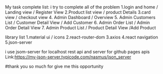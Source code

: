 My task complete list: i try to complete all of the problem
    1.login and home / Landing view / Register View
    2.Product list view / product Details 
    3.card view / checkout view
    4. Admin Dashboard / Overview 
    5. Admin Customers List / Customer Detail View / Add Customer 
    6. Admin Order List / Admin Order Detail View 
    7. Admin Product List / Product Detail View /Add Product

library list
    1.material ui / icons
    2.react-router-dom
    3.axios
    4.react navigation
    5.json-server

i use jsom-server for localhost rest api and server for github pages
apis Link:https://my-json-server.typicode.com/nasmus/json_server

#thank you so much for give me this opportunity
